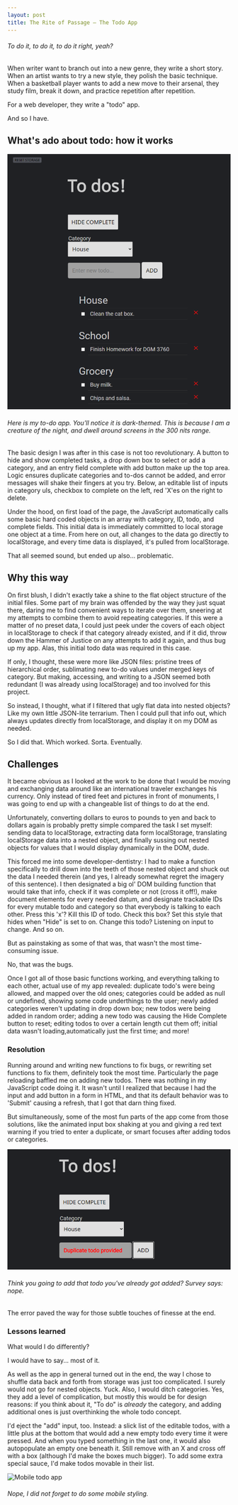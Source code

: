 ```yaml
---
layout: post
title: The Rite of Passage — The Todo App
---
```

###### To do it, to do it, to do it right, yeah?


When writer want to branch out into a new genre, they write a short story. When an artist wants to try a new style, they polish the basic technique. When a basketball player wants to add a new move to their arsenal, they study film, break it down, and practice repetition after repetition.

For a web developer, they write a "todo" app.

And so I have.

## What's ado about todo: how it works

![Todo App](/images/todo1.png)
###### *Here is my to-do app. You'll notice it is dark-themed. This is because I am a creature of the night, and dwell around screens in the 300 nits range.* 

The basic design I was after in this case is not too revolutionary. A button to hide and show completed tasks, a drop down box to select or add a category, and an entry field complete with add button make up the top area. Logic ensures duplicate categories and to-dos cannot be added, and error messages will shake their fingers at you try. Below, an editable list of inputs in category uls, checkbox to complete on the left, red 'X'es on the right to delete. 

Under the hood, on first load of the page, the JavaScript automatically calls some basic hard coded objects in an array with category, ID, todo, and complete fields. This initial data is immediately committed to local storage one object at a time. From here on out, all changes to the data go directly to localStorage, and every time data is displayed, it's pulled from localStorage.

That all seemed sound, but ended up also... problematic.

## Why this way

On first blush, I didn't exactly take a shine to the flat object structure of the initial files. Some part of my brain was offended by the way they just squat there, daring me to find convenient ways to iterate over them, sneering at my attempts to combine them to avoid repeating categories. If this were a matter of no preset data, I could just peek under the covers of each object in localStorage to check if that category already existed, and if it did, throw down the Hammer of Justice on any attempts to add it again, and thus bug up my app. Alas, this initial todo data was required in this case.

If only, I thought, these were more like JSON files: pristine trees of hierarchical order, sublimating new to-do values under merged keys of category. But making, accessing, and writing to a JSON seemed both redundant (I was already using localStorage) and too involved for this project.

So instead, I thought, what if I filtered that ugly flat data into nested objects? Like my own little JSON-lite terrarium. Then I could pull that info out, which always updates directly from localStorage, and display it on my DOM as needed. 

So I did that. Which worked. Sorta. Eventually.


## Challenges

It became obvious as I looked at the work to be done that I would be moving and exchanging data around like an international traveler exchanges his currency.  Only instead of tired feet and pictures in front of monuments, I was going to end up with a changeable list of things to do at the end. 

Unfortunately, converting dollars to euros to pounds to yen and back to dollars again is probably pretty simple compared the task I set myself: sending data to localStorage, extracting data form localStorage, translating localStorage data into a nested object, and finally sussing out nested objects for values that I would display dynamically in the DOM, dude.

This forced me into some developer-dentistry: I had to make a function specifically to drill down into the teeth of those nested object and shuck out the data I needed therein (and yes, I already somewhat regret the imagery of this sentence). I then designated a big ol' DOM building function that would take that info, check if it was complete or not (cross it off!), make document elements for every needed datum, and designate trackable IDs for every mutable todo and category so that everybody is talking to each other. Press this 'x'? Kill this ID of todo. Check this box? Set this style that hides when "Hide" is set to on. Change this todo? Listening on input to change. And so on.

But as painstaking as some of that was, that wasn't the most time-consuming issue.

No, that was the bugs.

Once I got all of those basic functions working, and everything talking to each other, actual use of my app revealed: duplicate todo's were being allowed, and mapped over the old ones; categories could be added as null or undefined, showing some code underthings to the user; newly added categories weren't updating in drop down box; new todos were being added in random order; adding a new todo was causing the Hide Complete button to reset; editing todos to over a certain length cut them off; initial data wasn't loading,automatically just the first time; and more!

### Resolution

Running around and writing new functions to fix bugs, or rewriting set functions to fix them, definitely took the most time. Particularly the page reloading baffled me on adding new todos. There was nothing in my JavaScript code doing it. It wasn't until I realized that because I had the input and add button in a form in HTML, and that its default behavior was to 'Submit' causing a refresh, that I got that darn thing fixed.

But simultaneously, some of the most fun parts of the app come from those solutions, like the animated input box shaking at you and giving a red text warning if you tried to enter a duplicate, or smart focuses after adding todos or categories. 

![Rejection message for duplicate todo.](/images/todo2.png)
###### *Think you going to add that todo you've already got added? Survey says: nope.*


The error paved the way for those subtle touches of finesse at the end.

### Lessons learned

What would I do differently?

I would have to say... most of it.

As well as the app in general turned out in the end, the way I chose to shuffle data back and forth from storage was just too complicated. I surely would not go for nested objects. Yuck. Also, I would ditch categories. Yes, they add a level of complication, but mostly this would be for design reasons: if you think about it, "To do" is *already* the category, and adding additional ones is just overthinking the whole todo concept. 

I'd eject the "add" input, too. Instead: a slick list of the editable todos, with a little plus at the bottom that would add a new empty todo every time it were pressed. And when you typed something in the last one, it would also autopopulate an empty one beneath it. Still remove with an X and cross off with a box (although I'd make the boxes much bigger). To add some extra special sauce, I'd make todos movable in their list.

![Mobile todo app](/image/todoMobile.png)
###### *Nope, I did not forget to do some mobile styling.*